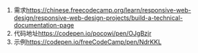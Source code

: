 1. 需求<https://chinese.freecodecamp.org/learn/responsive-web-design/responsive-web-design-projects/build-a-technical-documentation-page>
2. 代码地址<https://codepen.io/pocowi/pen/OJgBzjr>
3. 示例<https://codepen.io/freeCodeCamp/pen/NdrKKL>
